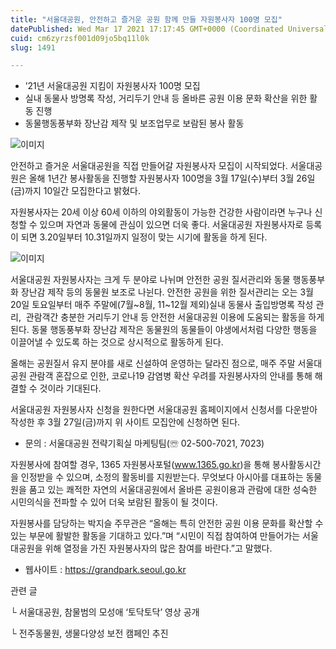 ```yaml
---
title: "서울대공원, 안전하고 즐거운 공원 함께 만들 자원봉사자 100명 모집"
datePublished: Wed Mar 17 2021 17:17:45 GMT+0000 (Coordinated Universal Time)
cuid: cm6zyrzsf001d09jo5bq11l0k
slug: 1491

---
```



- ’21년 서울대공원 지킴이 자원봉사자 100명 모집
- 실내 동물사 방명록 작성, 거리두기 안내 등 올바른 공원 이용 문화 확산을 위한 활동 진행
- 동물행동풍부화 장난감 제작 및 보조업무로 보람된 봉사 활동

![이미지](https://cdn.hashnode.com/res/hashnode/image/upload/v1739247029142/abc41bf1-5454-4f1b-871b-7a2ce7805f43.png)

안전하고 즐거운 서울대공원을 직접 만들어갈 자원봉사자 모집이 시작되었다. 서울대공원은 올해 1년간 봉사활동을 진행할 자원봉사자 100명을 3월 17일(수)부터 3월 26일(금)까지 10일간 모집한다고 밝혔다.

자원봉사자는 20세 이상 60세 이하의 야외활동이 가능한 건강한 사람이라면 누구나 신청할 수 있으며 자연과 동물에 관심이 있으면 더욱 좋다. 서울대공원 자원봉사자로 등록이 되면 3.20일부터 10.31일까지 일정이 맞는 시기에 활동을 하게 된다.

![이미지](https://cdn.hashnode.com/res/hashnode/image/upload/v1739247031363/d986c8fa-c97b-4753-a3c1-d4a31a3f18be.png)

서울대공원 자원봉사자는 크게 두 분야로 나뉘며 안전한 공원 질서관리와 동물 행동풍부화 장난감 제작 등의 동물원 보조로 나뉜다. 안전한 공원을 위한 질서관리는 오는 3월 20일 토요일부터 매주 주말에(7월~8월, 11~12월 제외)실내 동물사 출입방명록 작성 관리,  관람객간 충분한 거리두기 안내 등 안전한 서울대공원 이용에 도움되는 활동을 하게 된다. 동물 행동풍부화 장난감 제작은 동물원의 동물들이 야생에서처럼 다양한 행동을 이끌어낼 수 있도록 하는 것으로 상시적으로 활동하게 된다.

올해는 공원질서 유지 분야를 새로 신설하여 운영하는 달라진 점으로, 매주 주말 서울대공원 관람객 혼잡으로 인한, 코로나19 감염병 확산 우려를 자원봉사자의 안내를 통해 해결할 수 것이라 기대된다.

서울대공원 자원봉사자 신청을 원한다면 서울대공원 홈페이지에서 신청서를 다운받아 작성한 후 3월 27일(금)까지 위 사이트 모집안에 신청하면 된다.

* 문의 : 서울대공원 전략기획실 마케팅팀(☏ 02-500-7021, 7023)

자원봉사에 참여할 경우, 1365 자원봉사포털(www.1365.go.kr)을 통해 봉사활동시간을 인정받을 수 있으며, 소정의 활동비를 지원받는다. 무엇보다 아시아를 대표하는 동물원을 품고 있는 쾌적한 자연의 서울대공원에서 올바른 공원이용과 관람에 대한 성숙한 시민의식을 전파할 수 있어 더욱 보람된 활동이 될 것이다.

자원봉사를 담당하는 박지슬 주무관은 “올해는 특히 안전한 공원 이용 문화를 확산할 수 있는 부문에 활발한 활동을 기대하고 있다.”며 “시민이 직접 참여하여 만들어가는 서울대공원을 위해 열정을 가진 자원봉사자의 많은 참여를 바란다.”고 말했다.

- 웹사이트 : https://grandpark.seoul.go.kr

관련 글

└ 서울대공원, 참물범의 모성애 ‘토닥토닥’ 영상 공개

└ 전주동물원, 생물다양성 보전 캠페인 추진